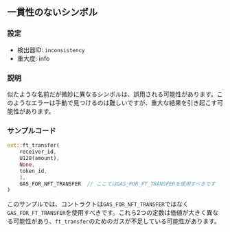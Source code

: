 
## 一貫性のないシンボル

### 設定

* 検出器ID: `inconsistency`
* 重大度: info

### 説明

似たような名前だが微妙に異なるシンボルは、誤用される可能性があります。このようなエラーは手動で見つけるのは難しいですが、重大な結果を引き起こす可能性があります。

### サンプルコード

```rust
ext::ft_transfer(
    receiver_id,
    U128(amount),
    None,
    token_id,
    1,
    GAS_FOR_NFT_TRANSFER  // ここではGAS_FOR_FT_TRANSFERを使用すべきです
)
```

このサンプルでは、コントラクトは`GAS_FOR_NFT_TRANSFER`ではなく`GAS_FOR_FT_TRANSFER`を使用すべきです。これら2つの定数は価値が大きく異なる可能性があり、`ft_transfer`のためのガスが不足している可能性があります。

